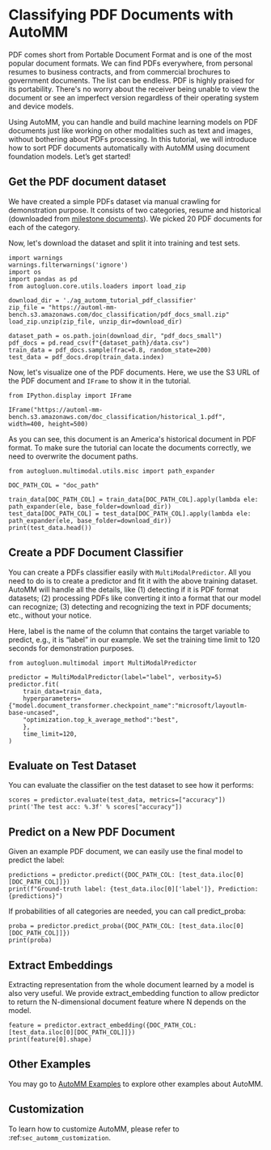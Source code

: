 # Classifying PDF Documents with AutoMM
PDF comes short from Portable Document Format and is one of the most popular document formats.
We can find PDFs everywhere, from personal resumes to business contracts, and from commercial brochures to government documents. 
The list can be endless. 
PDF is highly praised for its portability. 
There's no worry about the receiver being unable to view the document or see an imperfect version regardless of their operating system and device models.

Using AutoMM, you can handle and build machine learning models on PDF documents just like working on other modalities such as text and images, without bothering about PDFs processing. 
In this tutorial, we will introduce how to sort PDF documents automatically with AutoMM using document foundation models. Let’s get started!


## Get the PDF document dataset
We have created a simple PDFs dataset via manual crawling for demonstration purpose. 
It consists of two categories, resume and historical (downloaded from [milestone documents](https://www.archives.gov/milestone-documents/list)). 
We picked 20 PDF documents for each of the category. 

Now, let's download the dataset and split it into training and test sets.

```{.python .input}
import warnings
warnings.filterwarnings('ignore')
import os
import pandas as pd
from autogluon.core.utils.loaders import load_zip

download_dir = './ag_automm_tutorial_pdf_classifier'
zip_file = "https://automl-mm-bench.s3.amazonaws.com/doc_classification/pdf_docs_small.zip"
load_zip.unzip(zip_file, unzip_dir=download_dir)

dataset_path = os.path.join(download_dir, "pdf_docs_small")
pdf_docs = pd.read_csv(f"{dataset_path}/data.csv")
train_data = pdf_docs.sample(frac=0.8, random_state=200)
test_data = pdf_docs.drop(train_data.index)
```

Now, let's visualize one of the PDF documents. Here, we use the S3 URL of the PDF document and `IFrame` to show it in the tutorial.
```{.python .input}
from IPython.display import IFrame

IFrame("https://automl-mm-bench.s3.amazonaws.com/doc_classification/historical_1.pdf", width=400, height=500)
```
As you can see, this document is an America's historical document in PDF format. 
To make sure the tutorial can locate the documents correctly, we need to overwrite the document paths.
```{.python .input}
from autogluon.multimodal.utils.misc import path_expander

DOC_PATH_COL = "doc_path"

train_data[DOC_PATH_COL] = train_data[DOC_PATH_COL].apply(lambda ele: path_expander(ele, base_folder=download_dir))
test_data[DOC_PATH_COL] = test_data[DOC_PATH_COL].apply(lambda ele: path_expander(ele, base_folder=download_dir))
print(test_data.head())
```

## Create a PDF Document Classifier

You can create a PDFs classifier easily with `MultiModalPredictor`. 
All you need to do is to create a predictor and fit it with the above training dataset. 
AutoMM will handle all the details, like (1) detecting if it is PDF format datasets; (2) processing PDFs like converting it into a format that our model can recognize; (3) detecting and recognizing the text in PDF documents; etc., without your notice. 

Here, label is the name of the column that contains the target variable to predict, e.g., it is “label” in our example. 
We set the training time limit to 120 seconds for demonstration purposes.
```{.python .input}
from autogluon.multimodal import MultiModalPredictor

predictor = MultiModalPredictor(label="label", verbosity=5)
predictor.fit(
    train_data=train_data,
    hyperparameters={"model.document_transformer.checkpoint_name":"microsoft/layoutlm-base-uncased",
    "optimization.top_k_average_method":"best",
    },
    time_limit=120,
)
```

## Evaluate on Test Dataset

You can evaluate the classifier on the test dataset to see how it performs:

```{.python .input}
scores = predictor.evaluate(test_data, metrics=["accuracy"])
print('The test acc: %.3f' % scores["accuracy"])
```

## Predict on a New PDF Document

Given an example PDF document, we can easily use the final model to predict the label:
```{.python .input}
predictions = predictor.predict({DOC_PATH_COL: [test_data.iloc[0][DOC_PATH_COL]]})
print(f"Ground-truth label: {test_data.iloc[0]['label']}, Prediction: {predictions}")
```

If probabilities of all categories are needed, you can call predict_proba:
```{.python .input}
proba = predictor.predict_proba({DOC_PATH_COL: [test_data.iloc[0][DOC_PATH_COL]]})
print(proba)
```

## Extract Embeddings

Extracting representation from the whole document learned by a model is also very useful. 
We provide extract_embedding function to allow predictor to return the N-dimensional document feature where N depends on the model.
```{.python .input}
feature = predictor.extract_embedding({DOC_PATH_COL: [test_data.iloc[0][DOC_PATH_COL]]})
print(feature[0].shape)
```

## Other Examples

You may go to [AutoMM Examples](https://github.com/autogluon/autogluon/tree/master/examples/automm) to explore other examples about AutoMM.

## Customization
To learn how to customize AutoMM, please refer to :ref:`sec_automm_customization`.
